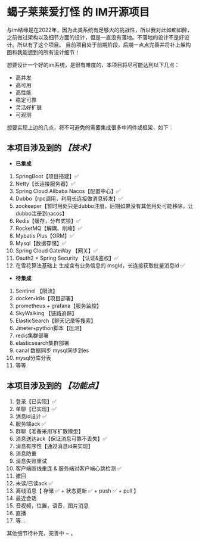 # 蝎子莱莱爱打怪 的 IM开源项目

与im结缘是在2022年，因为此类系统有足够大的挑战性，所以我对此如痴如醉，之前做过架构以及细节方面的设计，但是一直没有落地。不落地的设计不是好设计。所以有了这个项目。
目前项目处于前期阶段，后期一点点完善并将补上架构图和我能想到的所有设计细节！

想要设计一个好的im系统，是很有难度的，本项目将尽可能达到以下几点：
- 高并发
- 高可用
- 高性能
- 稳定可靠
- 灵活好扩展
- 可观测

想要实现上边的几点，将不可避免的需要集成很多中间件或框架，如下：

## 本项目涉及到的 ***【技术】***
- **已集成**
1. SpringBoot【项目搭建】✅
1. Netty【长连接服务器】✅
1. Spring Cloud Alibaba Nacos【配置中心】✅
1. Dubbo【rpc调用，利用长连接做消息转发】✅
2. zookeeper【暂时用处只是dubbo注册，后期如果没有其他用处可能移除，让dubbo注册到nacos】
1. Redis【缓存，分布式锁】✅
1. RocketMQ【解耦、削峰】✅
1. Mybatis Plus【ORM】✅
1. Mysql【数据存储】✅
2. Spring Cloud GateWay 【网关】✅
1. Oauth2 + Spring Security 【认证&鉴权】✅
1. 在雪花算法基础上 生成含有业务信息的 msgId，长连接获取批量消息id ✅

- **待集成**

1. Sentinel 【限流】
1. docker+k8s【项目部署】
1. prometheus + grafana【服务监控】
1. SkyWalking 【链路追踪】
1. ElasticSearch【聊天记录等搜索】
1. Jmeter+python脚本【压测】
2. redis集群部署
3. elasticsearch集群部署
4. canal 数据同步 mysql同步到es
5. mysql分库分表
1. 等等

## 本项目涉及到的 ***【功能点】***
1. 登录【已实现】✅
1. 单聊【已实现】✅
1. 消息id设计 ✅
1. 服务端ack ✅
1. 群聊【准备采用写扩散模型】
2. 消息送达ack【保证消息可靠不丢失】✅
3. 消息有序性【通过消息id来实现】
4. 消息防重
5. 消息失败重试
6. 客户端断线重连 & 服务端对客户端心跳检测 ✅
1. 撤回
1. 未读/已读ack ✅
1. 离线消息【 存储 ✅ + 状态更新 ✅ + push ✅ + pull 】
1. 最近会话
3. 音视频，位置，语音，图片消息
4. 直播
1. 等... 


其他细节待补充，完善中 ~ 。
